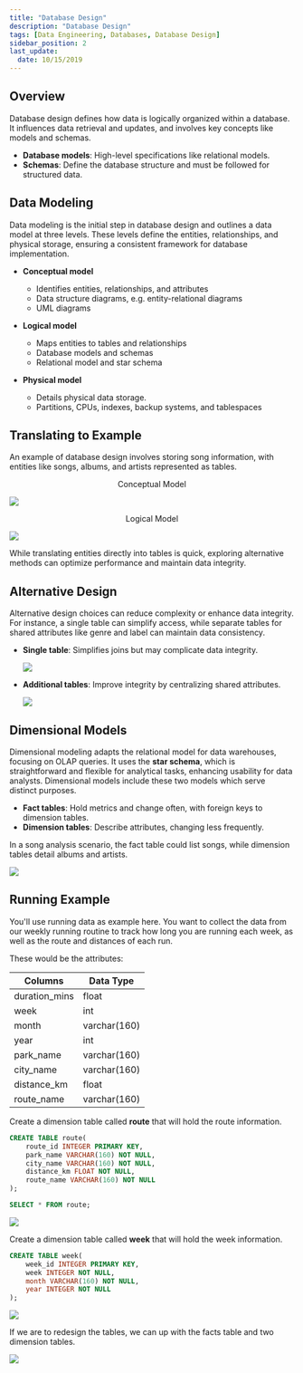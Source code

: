 ```yaml
---
title: "Database Design"
description: "Database Design"
tags: [Data Engineering, Databases, Database Design]
sidebar_position: 2
last_update:
  date: 10/15/2019
---
```




## Overview 

Database design defines how data is logically organized within a database. It influences data retrieval and updates, and involves key concepts like models and schemas.

- **Database models**: High-level specifications like relational models.
- **Schemas**: Define the database structure and must be followed for structured data.

## Data Modeling

Data modeling is the initial step in database design and outlines a data model at three levels. These levels define the entities, relationships, and physical storage, ensuring a consistent framework for database implementation.

- **Conceptual model**

    - Identifies entities, relationships, and attributes
    - Data structure diagrams, e.g. entity-relational diagrams
    - UML diagrams

- **Logical model**

    - Maps entities to tables and relationships
    - Database models and schemas
    - Relational model and star schema

- **Physical model**

    - Details physical data storage.
    - Partitions, CPUs, indexes, backup systems, and tablespaces


## Translating to Example 

An example of database design involves storing song information, with entities like songs, albums, and artists represented as tables. 

<center>Conceptual Model</center>


<div class='img-center'>


![](/img/docs/database-design-sample-creating-songs-table.png)

</div>

<center>Logical Model</center>

<div class='img-center'>

![](/img/docs/database-design-sample-creating-songs-table-logicall.png)

</div>

While translating entities directly into tables is quick, exploring alternative methods can optimize performance and maintain data integrity.


## Alternative Design

Alternative design choices can reduce complexity or enhance data integrity. For instance, a single table can simplify access, while separate tables for shared attributes like genre and label can maintain data consistency.

- **Single table**: Simplifies joins but may complicate data integrity.

    <div class='img-center'>

    ![](/img/docs/database-design-sample-creating-songs-table-single-table.png)

    </div>

- **Additional tables**: Improve integrity by centralizing shared attributes.

    <div class='img-center'>

    ![](/img/docs/database-design-sample-creating-songs-table-multiple-tablesss.png)

    </div>



## Dimensional Models 

Dimensional modeling adapts the relational model for data warehouses, focusing on OLAP queries. It uses the **star schema**, which is straightforward and flexible for analytical tasks, enhancing usability for data analysts. Dimensional models include these two models which serve distinct purposes. 

- **Fact tables**: Hold metrics and change often, with foreign keys to dimension tables.
- **Dimension tables**: Describe attributes, changing less frequently.

In a song analysis scenario, the fact table could list songs, while dimension tables detail albums and artists.

<div class='img-center'>

![](/img/docs/database-design-sample-creating-songs-table-facts-dimensions.png)

</div>

## Running Example

You'll use running data as example here. You want to collect the data from our weekly running routine to track how long you are running each week, as well as the route and distances of each run.

These would be the attributes:

| Columns		| Data Type 	|
|---------------|---------------|
| duration_mins | float			| 
| week 			| int			| 
| month 		| varchar(160)	| 
| year 			| int			| 
| park_name 	| varchar(160)	| 
| city_name 	| varchar(160)	| 
| distance_km 	| float			| 
| route_name 	| varchar(160)	| 

Create a dimension table called **route** that will hold the route information.

```sql
CREATE TABLE route(
	route_id INTEGER PRIMARY KEY,
    park_name VARCHAR(160) NOT NULL,
    city_name VARCHAR(160) NOT NULL,
    distance_km FLOAT NOT NULL,
    route_name VARCHAR(160) NOT NULL
);

SELECT * FROM route;
```

![](/img/docs/running-example-dimension-table-route.png)


Create a dimension table called **week** that will hold the week information.

```sql
CREATE TABLE week(
	week_id INTEGER PRIMARY KEY,
    week INTEGER NOT NULL,
    month VARCHAR(160) NOT NULL,
    year INTEGER NOT NULL
);
```

![](/img/docs/running-example-dimension-table-week.png)


If we are to redesign the tables, we can up with the facts table and two dimension tables.

<div class='img-center'>

![](/img/docs/running-example-dimension-table-facts-table-redesign.png)

</div>